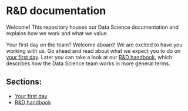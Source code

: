 # R&D documentation

Welcome! This repository houses our Data Science documentation and explains how we work and what we value.

Your first day on the team? Welcome aboard! We are excited to have you working with us. Go ahead and read about what we expect you to do on [your first day](././your-first-day). Later you can take a look at our [R&D handbook](./handbook), which describes how the Data Science team works in more general terms.

## Sections:

* [Your first day](./your-first-day)
* [R&D handbook](./handbook)